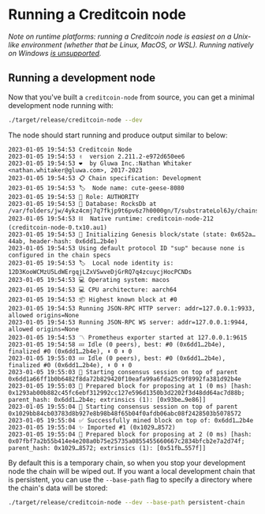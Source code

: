 # Running a Creditcoin node

_Note on runtime platforms: running a Creditcoin node is easiest on a Unix-like environment (whether that be Linux, MacOS, or WSL).
Running natively on Windows [is unsupported](https://github.com/gluwa/creditcoin/security/advisories/GHSA-cx5c-xwcv-vhmq)._

## Running a development node

Now that you've built a `creditcoin-node` from source, you can get a minimal development node running with:

```bash
./target/release/creditcoin-node --dev
```

The node should start running and produce output similar to below:

```plaintext
2023-01-05 19:54:53 Creditcoin Node
2023-01-05 19:54:53 ✌️  version 2.211.2-e972d650ee6
2023-01-05 19:54:53 ❤️  by Gluwa Inc.:Nathan Whitaker <nathan.whitaker@gluwa.com>, 2017-2023
2023-01-05 19:54:53 📋 Chain specification: Development
2023-01-05 19:54:53 🏷  Node name: cute-geese-8080
2023-01-05 19:54:53 👤 Role: AUTHORITY
2023-01-05 19:54:53 💾 Database: RocksDb at /var/folders/jw/4ykz4cmj7q7fkjp9t6pv6z7h0000gn/T/substrateLol6Jy/chains/dev/db/full
2023-01-05 19:54:53 ⛓  Native runtime: creditcoin-node-212 (creditcoin-node-0.tx10.au1)
2023-01-05 19:54:53 🔨 Initializing Genesis block/state (state: 0x652a…44ab, header-hash: 0x6dd1…2b4e)
2023-01-05 19:54:53 Using default protocol ID "sup" because none is configured in the chain specs
2023-01-05 19:54:53 🏷  Local node identity is: 12D3KooWCMzU5LdWErgqjLZxVSwveDjGrRQ7q4zcuycjHocPCNDs
2023-01-05 19:54:53 💻 Operating system: macos
2023-01-05 19:54:53 💻 CPU architecture: aarch64
2023-01-05 19:54:53 📦 Highest known block at #0
2023-01-05 19:54:53 Running JSON-RPC HTTP server: addr=127.0.0.1:9933, allowed origins=None
2023-01-05 19:54:53 Running JSON-RPC WS server: addr=127.0.0.1:9944, allowed origins=None
2023-01-05 19:54:53 〽️ Prometheus exporter started at 127.0.0.1:9615
2023-01-05 19:54:58 💤 Idle (0 peers), best: #0 (0x6dd1…2b4e), finalized #0 (0x6dd1…2b4e), ⬇ 0 ⬆ 0
2023-01-05 19:55:03 💤 Idle (0 peers), best: #0 (0x6dd1…2b4e), finalized #0 (0x6dd1…2b4e), ⬇ 0 ⬆ 0
2023-01-05 19:55:03 🙌 Starting consensus session on top of parent 0x6dd1a66ff1b0b6482f8da72b829420f10eafa99a6fda25c9f8992fa381d92b4e
2023-01-05 19:55:03 🎁 Prepared block for proposing at 1 (0 ms) [hash: 0x1293ab00b882c45fc6ebf312992cc127e596d1350b3d2202f3d48dd64ac7d88b; parent_hash: 0x6dd1…2b4e; extrinsics (1): [0x93be…9e86]]
2023-01-05 19:55:04 🙌 Starting consensus session on top of parent 0x1029bb84cb03783d8b927e8b98b48f65b04f0afdb06abc08f2428503b5078572
2023-01-05 19:55:04 ✅ Successfully mined block on top of: 0x6dd1…2b4e
2023-01-05 19:55:04 ✨ Imported #1 (0x1029…8572)
2023-01-05 19:55:04 🎁 Prepared block for proposing at 2 (0 ms) [hash: 0x07fbf7a2b55b414e4e208a0b75e25735a0855455660667c2834bfcb2e7a2d74f; parent_hash: 0x1029…8572; extrinsics (1): [0x51fb…557f]]
```

By default this is a temporary chain, so when you stop your development node the chain will be wiped out. If you want a local development
chain that is persistent, you can use the `--base-path` flag to specify a directory where the chain's data will be stored:

```bash
./target/release/creditcoin-node --dev --base-path persistent-chain
```

